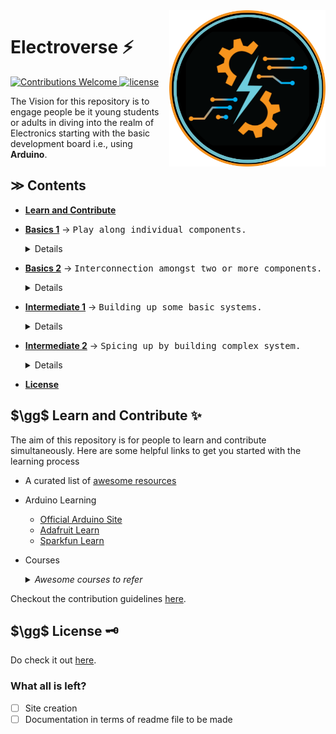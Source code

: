 
<img align=right src="https://github.com/Electroversity/Electroverse/blob/main/Img%20Logo/logo_color.png" width="250">

# Electroverse ⚡

<!-------------------- Badges --------------------->
<a href="https://github.com/Electroversity/Electroverse/blob/main/CONTRIBUTING.md">
    <img src="https://img.shields.io/static/v1.svg?label=Contributions&message=Welcome&color=0059b3&style=flat-square" height="20" alt="Contributions Welcome">
</a>
<a href="https://github.com/Electroversity/Electroverse/blob/main/LICENSE.md">
  <img src="https://img.shields.io/static/v1.svg?label=license&message=MIT&color=0059b3&style=flat-square" height="20" alt="license">
</a>
<!-- 
- repo size
- contributions welcome
--->

<!-------------------- Summary -------------------->
The Vision for this repository is to engage people be it young students or adults in diving into the realm of Electronics starting with the basic development board i.e., using **Arduino**.


## $\gg$ Contents
- [**Learn and Contribute**](https://github.com/Electroversity/Electroverse/edit/main/README.md#learn-and-contribute)
- [**Basics 1**](https://github.com/Electroversity/Electroverse/tree/main/Basics%201) $\rightarrow$ <samp>Play along individual components.</samp>
  
  <details>
  <ol type='1'>
    <li><a href="https://github.com/Electroversity/Electroverse/tree/main/Basics%201/01-Digital%20Output#digital-output">Digital Output</a></li>
    <li><a href="https://github.com/Electroversity/Electroverse/tree/main/Basics%201/02-Analog%20Output#analog-output">Analog Output</a></li>
    <li><a href="https://github.com/Electroversity/Electroverse/tree/main/Basics%201/03-Digital%20Input%20with%20Output#digital-input-with-output">Digital Input with Output</a></li>
    <li><a href="https://github.com/Electroversity/Electroverse/tree/main/Basics%201/04-Serial%20Monitor#serial-monitor">Serial Monitor</a></li>
    <li><a href="https://github.com/Electroversity/Electroverse/tree/main/Basics%201/05-Analog%20Input#analog-input">Analog Input</a></li>
    <li><a href="https://github.com/Electroversity/Electroverse/tree/main/Basics%201/06-RGB%20Led#rgb-led">RGB Led</a></li>
    <li><a href="https://github.com/Electroversity/Electroverse/tree/main/Basics%201/07-Servo%20Motor#servo-motor">Servo Motor</a></li>
    <li><a href="https://github.com/Electroversity/Electroverse/tree/main/Basics%201/08-LCD#liquid-crystal-display">Liquid Crystal Display</a></li>
    <li><a href="https://github.com/Electroversity/Electroverse/tree/main/Basics%201/09-Temperature%20Sensor#temperature-sensor">Temperature Sensor</a></li>
    <li><a href="https://github.com/Electroversity/Electroverse/tree/main/Basics%201/10-Photoresistor%20or%20Light%20Dependent%20Resistor#light-dependent-resistor">Photoresistor or Light Dependent Resistor</a></li>
    <li><a href="https://github.com/Electroversity/Electroverse/tree/main/Basics%201/11-Transistor#transistor">Transistor</a></li>
    <li><a href="https://github.com/Electroversity/Electroverse/tree/main/Basics%201/12-Motor%20and%20Relay#dc-motor-and-relay">Motor and Relay</a></li>
    <li><a href="https://github.com/Electroversity/Electroverse/tree/main/Basics%201/13-Shift%20Register#shift-register">Shift Register</a></li>
    <li><a href="https://github.com/Electroversity/Electroverse/tree/main/Basics%201/14-Piezo%20Buzzer#piezo-buzzer">Piezo Buzzer</a></li>
    <li><a href="https://github.com/Electroversity/Electroverse/tree/main/Basics%201/15-7%20Segment%20Display#7-segment-display">7 Segment Display</a></li>
    <li><a href="https://github.com/yatharthagr7/Dive-into-Electronics/tree/main/Basics%201/16-Neopixel%2024%20ring#neopixel-24-ring">NeoPixel 24 Ring</a></li>
    <li><a href="https://github.com/Electroversity/Electroverse/blob/main/Basics%201/17-PIR%20sensor%20with%20LEDS/README.md#pir-sensor-interface-with-leds">PIR sensor with LEDs</a></li>
    <li><a href="https://github.com/Electroversity/Electroverse/blob/main/Basics%201/18-Function%20Generator%20with%20Oscilloscope/README.md#function-generator-with-oscilloscope">Function Generator with Oscilloscope</a></li>
    <li><a href="https://github.com/Electroversity/Electroverse/tree/main/Basics%201/19-Joystick#-joystick-">Joystick</a></li>
    <li><a href="https://github.com/Electroversity/Electroverse/blob/main/Basics%201/20-VI%20characteristics%20of%20zener%20diode/README.md#v-i-characteristics-of-zener-diode">VI Characteristics of Zener Diode</a></li>
    <li><a href="https://github.com/Electroversity/Electroverse/tree/main/Basics%201/21-Digital%20Oscilloscope%20with%20Arduino">Digital Oscilloscope with Arduino</a></li>
  </ol>
  </details>
  
- [**Basics 2**](https://github.com/Electroversity/Electroverse/tree/main/Basics%202) $\rightarrow$ <samp>Interconnection amongst two or more components.</samp>

  <details>
  <ol type='1'>
    <li><a href="https://github.com/Electroversity/Electroverse/tree/main/Basics%202/01-Blinking%20LED's%20Simultaneously#blinking-leds-simultaneously">Blinking Leds simultaneously</a></li>
    <li><a href="https://github.com/Electroversity/Electroverse/tree/main/Basics%202/02-Led's%20Fade%20In%20and%20Fade%20Out#leds-fading-in-and-out">LEDs fading in and out</a></li>
    <li><a href="https://github.com/Electroversity/Electroverse/tree/main/Basics%202/03-Button%20controlling%203%20Led's#button-controlling-3-leds">Button controlling 3 LEDs</a></li>
    <li><a href="https://github.com/Electroversity/Electroverse/tree/main/Basics%202/04-Potentiometer%20control%20of%202%20Leds#potentiometer-control---opposite-effect">Potentiometer Control over 2 LEDs</a></li>
    <li><a href="https://github.com/Electroversity/Electroverse/tree/main/Basics%202/05-Digital%20Clock%20using%20LCD#digital-clock-using-lcd">Digital Clock using LCD</a></li>
    <li><a href="https://github.com/Electroversity/Electroverse/tree/main/Basics%202/06-Displaying%20long%20texts%20using%20LCD#displaying-long-texts-using-lcd">Displaying Long texts using LCD</a></li>
    <li><a href="https://github.com/Curovearth/Dive-into-Electronics/tree/main/Basics%202/07-Temperature%20Display%20on%20LCD#readme">Temperature Display on LCD</a></li>
    <li><a href="https://github.com/Electroversity/Electroverse/tree/main/Basics%202/08-Controlling%20LED%20using%20Slideswitch%20and%20Arduino#controlling-led-using-slideswitch-and-arduino">Controlling LED using Slideswitch</a></li>
    <li><a href="https://github.com/Curovearth/Dive-into-Electronics/tree/main/Basics%202/09-LED%20glow%20according%20to%20distance%20using%20HC-SR04#led-glow-according-to-distance-using-hc-sr04">LED glow according to distance using HC-SR04</a></li>
    <li><a href="https://github.com/Curovearth/Dive-into-Electronics/blob/main/Basics%202/10-Displaying%20value%20of%20force%20using%20LCD/Readme.md#displaying-value-of-force-using-lcd">Display value of Force using LCD</a></li>
    <li><a href="https://github.com/Electroversity/Electroverse/tree/main/Basics%202/11-Two%20Way%20Traffic%20Control#two-way-traffic-control">Two Traffic Control</a></li>
    <li><a href="https://github.com/Electroversity/Electroverse/blob/main/Basics%202/12-LDR%20dependent%20Light%20bulb/README.md#ldr-dependent-light-bulb">LDR dependent Light Bulb</a></li>
    <li><a href="https://github.com/Electroversity/Electroverse/tree/main/Basics%202/13-Flex%20Sensor%20with%20Servo#flex-sensor-control-over-servo-motor">Flex Sensor control over Servo Motor</a></li>
    <li><a href="https://github.com/Electroversity/Electroverse/tree/main/Basics%202/14-IR%20sensor%20with%20LEDs#ir-sensor-interface-with-leds">IR sensor with LEDs</a></li>
    <li><a href="https://github.com/Electroversity/Electroverse/tree/main/Basics%202/15-Neopixel%2024%20ring%20with%20flex%20sensor#neopixel-24-ring-with-flex-sensor">NeoPixel 24 ring with flex sensor</a></li>
    <li><a href="https://github.com/Electroversity/Electroverse/tree/main/Basics%202/16-Charging%20Capacitor#charging-a-capacitor">Charging a Capacitor</a></li>
    <li><a href="https://github.com/Electroversity/Electroverse/tree/main/Basics%202/17-LED%20glow%20according%20to%20distance%20using%20PING%20(28015)#led-glow-according-to-distance-using-ping28015">LED glow according to distance using PING(28015)</a></li>
    <li><a href="https://github.com/Electroversity/Electroverse/blob/main/Basics%202/18-Interfacing%20with%20Photodiode/README.md#interfacing-with-photodiode">Interfacing with PhotoDiode</a></li>
    <li><a href="https://github.com/Electroversity/Electroverse/tree/main/Basics%202/19-Arduino%20Oscilloscope%20with%2016x2%20LCD#readme">Arduino Interfacing with Oscilloscope along with LCD</a></li>
    <li><a href="https://github.com/Electroversity/Electroverse/tree/main/Basics%202/20-Moisture%20Sensor#readme">Interfacing with Moisture Sensor</a></li>
  </ol>
  </details>

- [**Intermediate 1**](https://github.com/Electroversity/Electroverse/tree/main/Intermediate%201) $\rightarrow$ <samp>Building up some basic systems.</samp>

  <details>
  <ol type='1'>
    <li><a href="https://github.com/Electroversity/Electroverse/tree/main/Intermediate%201/01-Displaying%20distance%20on%20LED%20according%20to%20Ultrasonic%20distance%20sensor#displaying-distance-on-led-according-to-ultrasonic-distance-sensor">Displaying Distance on LCD</a></li>
    <li><a href="https://github.com/Electroversity/Electroverse/tree/main/Intermediate%201/02-Smart%20Street%20Lighting%20System#smart-street-lighting-system">Smart Street Lighting System</a></li>
    <li><a href="https://github.com/Electroversity/Electroverse/tree/main/Intermediate%201/03-Staircase%20Lighting%20using%20PIR#staircase-lighting-using-pir">Staircase Lighting System</a></li>
    <li><a href="https://github.com/Electroversity/Electroverse/blob/main/Intermediate%201/04-2%20SSD%20Counter/README.md#2-seven-segment-display-interface">Two 7 segment display counter</a></li>
    <li><a href="https://github.com/Electroversity/Electroverse/tree/main/Intermediate%201/05-Resistance%20Meter#resistance-meter">Resistance Meter</a></li>
  </ol>
  </details>

- [**Intermediate 2**](https://github.com/Electroversity/Electroverse/tree/main/Intermediate%202) $\rightarrow$ <samp>Spicing up by building complex system.</samp>
  <details>
  <ol type='1'>
    <li><a href="https://github.com/Electroversity/Electroverse/tree/dcba0dd8fa1e12158e94ec12c3a4dc2ee42455bf/Intermediate%201/01-Displaying%20distance%20on%20LED%20according%20to%20Ultrasonic%20distance%20sensor"> Smart Parking System</a></li>
    <li><a href="https://github.com/Electroversity/Electroverse/tree/main/Intermediate%202/02-Smart%20Security%20Alarm%20System#readme"> Smart Security Alarm System </a></li>
    <li><a href="https://github.com/Electroversity/Electroverse/tree/main/Intermediate%202/03-Smart%20password%20door%20lock%20system#smart-password-door-lock-system">Smart password door lock system</a></li>
    <li><a href="https://github.com/Electroversity/Electroverse/tree/main/Intermediate%202/04-Capacitance%20Meter#capacitance-meter-for-1uf-4700uf"> Capacitance Meter </a></li>
    <li><a href="https://github.com/Electroversity/Electroverse/tree/main/Intermediate%202/05-Temperature%20Alert%20System#temperature-alert-system"> Temperature Alert System </a></li>
    <li><a href="https://github.com/Electroversity/Electroverse/tree/main/Intermediate%202/06-Robotic%20controlled%20using%20flex%20sensor#robotic-hand-controlled-using-flex-sensor"> Robotic Hand control using Flex Sensor </a></li>
    <li><a href="https://github.com/Electroversity/Electroverse/blob/main/Intermediate%202/07-Obstacle%20Avoiding%20Robot%20with%202%20motors/README.md#obstacle-avoidance-robot-using-2-gear-motors"> Obstacle Avoidance Robot </a></li>
    <li><a href="https://github.com/Electroversity/Electroverse/tree/main/Intermediate%202/08-Smart%20irrigation%20system#smart-irrigation-system"> Smart Irrigation System </a></li>
    <li><a href="https://github.com/Electroversity/Electroverse/tree/main/Intermediate%202/09-DC%20motor%20control%20with%20IR%20Remote#readme"> DC Motor control with IR remote </a></li>
    <li><a href="https://github.com/Electroversity/Electroverse/tree/main/Intermediate%202/10-Mobile%20Battery%20Charger%20Circuit#readme"> Mobile Charger Circuit </a></li>
  </ol>
  </details>

- [**License**](https://github.com/Electroversity/Electroverse/edit/main/README.md#license--)

<h2> $\gg$ Learn and Contribute ✨</h2>
<!-- Add some learning links and a bit about how to start-->

The aim of this repository is for people to learn and contribute simultaneously. Here are some helpful links to get you started with the learning process
- A curated list of <a href="https://github.com/kitspace/awesome-electronics"> awesome resources </a>
- Arduino Learning 
  - <a href="https://www.arduino.cc/en/Tutorial/HomePage">Official Arduino Site</a>
  - <a href="https://learn.adafruit.com/">Adafruit Learn</a>
  - <a href="https://learn.sparkfun.com/tutorials/tags/arduino?page=all">Sparkfun Learn</a>
- Courses
  <details>
  <summary><em>Awesome courses to refer</em></summary>
  
  <!-- To put some good courses for learning -->
    - [freecodecamp](https://www.youtube.com/watch?v=zJ-LqeX_fLU)
  
  </details>

Checkout the contribution guidelines [here](https://github.com/Electroversity/Electroverse/blob/main/CONTRIBUTING.md).

<h2> $\gg$ License 🗝 </h2>

Do check it out [here](https://github.com/Electroversity/Electroverse/blob/main/LICENSE.md).


### What all is left?

- [ ] Site creation
- [ ] Documentation in terms of readme file to be made
